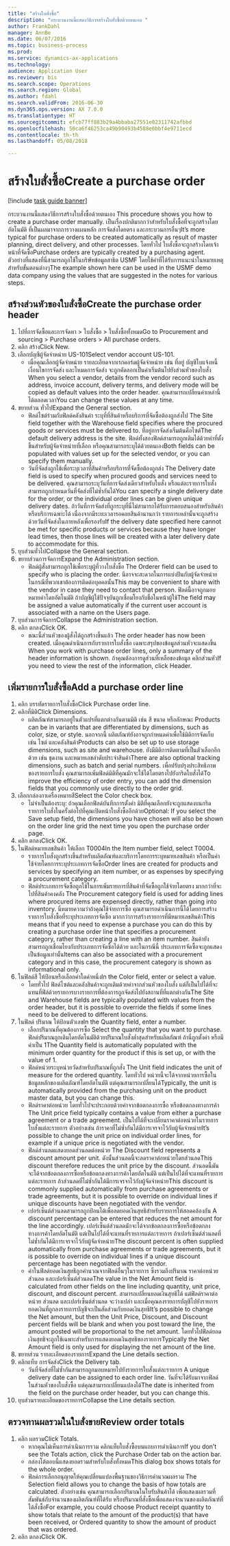 ```yaml
--- 
title: "สร้างใบสั่งซื้อ"
description: "กระบวนงานนี้แสดงวิธีการสร้างใบสั่งซื้อด้วยตนเอง "
author: FrankDahl
manager: AnnBe
ms.date: 06/07/2016
ms.topic: business-process
ms.prod: 
ms.service: dynamics-ax-applications
ms.technology: 
audience: Application User
ms.reviewer: bis
ms.search.scope: Operations
ms.search.region: Global
ms.author: fdahl
ms.search.validFrom: 2016-06-30
ms.dyn365.ops.version: AX 7.0.0
ms.translationtype: HT
ms.sourcegitcommit: efcb77ff883b29a4bbaba27551e02311742afbbd
ms.openlocfilehash: 50ca6f46253ca49b90493b4588e0bbf4e9711ecd
ms.contentlocale: th-th
ms.lasthandoff: 05/08/2018

---
```

# <a name="create-a-purchase-order"></a><span data-ttu-id="a8b36-103">สร้างใบสั่งซื้อ</span><span class="sxs-lookup"><span data-stu-id="a8b36-103">Create a purchase order</span></span>

[!include [task guide banner](../../includes/task-guide-banner.md)]

<span data-ttu-id="a8b36-104">กระบวนงานนี้แสดงวิธีการสร้างใบสั่งซื้อด้วยตนเอง </span><span class="sxs-lookup"><span data-stu-id="a8b36-104">This procedure shows you how to create a purchase order manually.</span></span> <span data-ttu-id="a8b36-105">เป็นเรื่องปกติมากกว่าสำหรับใบสั่งซื้อที่จะถูกสร้างโดยอัตโนมัติ ที่เป็นผลมาจากการวางแผนหลัก การจัดส่งโดยตรง และกระบวนการอื่นๆ</span><span class="sxs-lookup"><span data-stu-id="a8b36-105">It’s more typical for purchase orders to be created automatically as result of master planning, direct delivery, and other processes.</span></span> <span data-ttu-id="a8b36-106">โดยทั่วไป ใบสั่งซื้อจะถูกสร้างโดยเจ้าหน้าที่จัดซื้อ</span><span class="sxs-lookup"><span data-stu-id="a8b36-106">Purchase orders are typically created by a purchasing agent.</span></span> <span data-ttu-id="a8b36-107">ตัวอย่างที่แสดงที่นี่สามารถถูกใช้ในบริษัทข้อมูลสาธิต USMF โดยใช้ค่าที่ได้รับการแนะนำในหมายเหตุสำหรับขั้นตอนต่างๆ</span><span class="sxs-lookup"><span data-stu-id="a8b36-107">The example shown here can be used in the USMF demo data company using the values that are suggested in the notes for various steps.</span></span>


## <a name="create-the-purchase-order-header"></a><span data-ttu-id="a8b36-108">สร้างส่วนหัวของใบสั่งซื้อ</span><span class="sxs-lookup"><span data-stu-id="a8b36-108">Create the purchase order header</span></span>
1. <span data-ttu-id="a8b36-109">ไปที่การจัดซื้อและการจัดหา > ใบสั่งซื้อ > ใบสั่งซื้อทั้งหมด</span><span class="sxs-lookup"><span data-stu-id="a8b36-109">Go to Procurement and sourcing > Purchase orders > All purchase orders.</span></span>
2. <span data-ttu-id="a8b36-110">คลิก สร้าง</span><span class="sxs-lookup"><span data-stu-id="a8b36-110">Click New.</span></span>
3. <span data-ttu-id="a8b36-111">เลือกบัญชีผู้จัดจำหน่าย US-101</span><span class="sxs-lookup"><span data-stu-id="a8b36-111">Select vendor account US-101.</span></span>
    * <span data-ttu-id="a8b36-112">เมื่อคุณเลือกผู้จัดจำหน่าย รายละเอียดจากเรกคอร์ดผู้จัดจำหน่าย เช่น ที่อยู่ บัญชีใบแจ้งหนี้ เงื่อนไขการจัดส่ง และโหมดการจัดส่ง จะถูกคัดลอกเป็นค่าเริ่มต้นไปยังส่วนหัวของใบสั่ง </span><span class="sxs-lookup"><span data-stu-id="a8b36-112">When you select a vendor, details from the vendor record such as address, invoice account, delivery terms, and delivery mode will be copied as default values into the order header.</span></span> <span data-ttu-id="a8b36-113">คุณสามารถเปลี่ยนค่าเหล่านี้ได้ตลอดเวลา</span><span class="sxs-lookup"><span data-stu-id="a8b36-113">You can change these values at any time.</span></span>  
4. <span data-ttu-id="a8b36-114">ขยายส่วน ทั่วไป</span><span class="sxs-lookup"><span data-stu-id="a8b36-114">Expand the General section.</span></span>
    * <span data-ttu-id="a8b36-115">ฟิลด์ไซต์ร่วมกับฟิลด์คลังสินค่า ระบุที่ที่สินค้าหรือบริการที่จัดซื้อต้องถูกส่งไป </span><span class="sxs-lookup"><span data-stu-id="a8b36-115">The Site field together with the Warehouse field specifies where the procured goods or services must be delivered to.</span></span> <span data-ttu-id="a8b36-116">ที่อยู่การจัดส่งเริ่มต้นคือไซต์</span><span class="sxs-lookup"><span data-stu-id="a8b36-116">The default delivery address is the site.</span></span> <span data-ttu-id="a8b36-117">ฟิลด์ทั้งสองฟิลด์สามารถถูกเติมได้ด้วยค่าที่ตั้งขึ้นสำหรับผู้จัดจำหน่ายที่เลือก หรือคุณสามารถระบุได้ด้วยตนเอง</span><span class="sxs-lookup"><span data-stu-id="a8b36-117">Both fields can be populated with values set up for the selected vendor, or you can specify them manually.</span></span>  
    * <span data-ttu-id="a8b36-118">วันที่จัดส่งถูกใช้เพื่อระบุเวลาที่สินค้าหรือบริการที่จัดซื้อต้องถูกส่ง </span><span class="sxs-lookup"><span data-stu-id="a8b36-118">The Delivery date field is used to specify when procured goods and services need to be delivered.</span></span> <span data-ttu-id="a8b36-119">คุณสามารถระบุวันที่การจัดส่งเดียวสำหรับใบสั่ง หรือแต่ละรายการใบสั่งสามารถถูกกำหนดวันที่จัดส่งที่ไม่ซ้ำกันได้</span><span class="sxs-lookup"><span data-stu-id="a8b36-119">You can specify a single delivery date for the order, or the individual order lines can be given unique delivery dates.</span></span> <span data-ttu-id="a8b36-120">ถ้าวันที่การจัดส่งที่ถูกระบุที่นี่ไม่สามารถได้รับการตอบสนองสำหรับสินค้าหรือบริการเฉพาะได้ เนื่องจากมีระยะเวลารอคอยสินค้านานกว่า รายการเหล่านั้นจะถูกสร้างด้วยวันที่จัดส่งในภายหลังเพื่อรองรับ</span><span class="sxs-lookup"><span data-stu-id="a8b36-120">If the delivery date specified here cannot be met for specific products or services because they have longer lead times, then those lines will be created with a later delivery date to accommodate for this.</span></span>  
5. <span data-ttu-id="a8b36-121">ยุบส่วนทั่วไป</span><span class="sxs-lookup"><span data-stu-id="a8b36-121">Collapse the General section.</span></span>
6. <span data-ttu-id="a8b36-122">ขยายส่วนการจัดการ</span><span class="sxs-lookup"><span data-stu-id="a8b36-122">Expand the Administration section.</span></span>
    * <span data-ttu-id="a8b36-123">ฟิลด์ผู้สั่งสามารถถูกใช้เพื่อระบุผู้ที่วางใบสั่งซื้อ </span><span class="sxs-lookup"><span data-stu-id="a8b36-123">The Orderer field can be used to specify who is placing the order.</span></span> <span data-ttu-id="a8b36-124">นีอาจจะสะดวกในการแบ่งปันกับผู้จัดจำหน่าย ในกรณีที่พวกเขาต้องการติดต่อบุคคลนั้น</span><span class="sxs-lookup"><span data-stu-id="a8b36-124">This may be convenient to share with the vendor in case they need to contact that person.</span></span> <span data-ttu-id="a8b36-125">ฟิลด์นี้อาจถูกมอบหมายค่าโดยอัตโนมัติ ถ้าบัญชีผู้ใช้ปัจจุบันถูกเชื่อมโยงกับชื่อในหน้าผู้ใช้</span><span class="sxs-lookup"><span data-stu-id="a8b36-125">The field may be assigned a value automatically if the current user account is associated with a name on the Users page.</span></span>  
7. <span data-ttu-id="a8b36-126">ยุบส่วนการจัดการ</span><span class="sxs-lookup"><span data-stu-id="a8b36-126">Collapse the Administration section.</span></span>
8. <span data-ttu-id="a8b36-127">คลิก ตกลง</span><span class="sxs-lookup"><span data-stu-id="a8b36-127">Click OK.</span></span>
    * <span data-ttu-id="a8b36-128">ขณะนี้ส่วนหัวของผู้สั่งได้ถูกสร้างขึ้นแล้ว </span><span class="sxs-lookup"><span data-stu-id="a8b36-128">The order header has now been created.</span></span> <span data-ttu-id="a8b36-129">เมื่อคุณดำเนินการกับรายการใบสั่งซื้อ เฉพาะสรุปของข้อมูลส่วนหัวจะแสดงขึ้น </span><span class="sxs-lookup"><span data-stu-id="a8b36-129">When you work with purchase order lines, only a summary of the header information is shown.</span></span> <span data-ttu-id="a8b36-130">ถ้าคุณต้องการดูส่วนที่เหลือของข้อมูล คลิกส่วนหัว</span><span class="sxs-lookup"><span data-stu-id="a8b36-130">If you need to view the rest of the information, click Header.</span></span>  

## <a name="add-a-purchase-order-line"></a><span data-ttu-id="a8b36-131">เพิ่มรายการใบสั่งซื้อ</span><span class="sxs-lookup"><span data-stu-id="a8b36-131">Add a purchase order line</span></span>
1. <span data-ttu-id="a8b36-132">คลิก บรรทัดรายการใบสั่งซื้อ</span><span class="sxs-lookup"><span data-stu-id="a8b36-132">Click Purchase order line.</span></span>
2. <span data-ttu-id="a8b36-133">คลิกที่มิติ</span><span class="sxs-lookup"><span data-stu-id="a8b36-133">Click Dimensions.</span></span>
    * <span data-ttu-id="a8b36-134">ผลิตภัณฑ์สามารถอยู่ในตัวแปรที่แตกต่างกันตามมิติ เช่น สี ขนาด หรือลักษณะ </span><span class="sxs-lookup"><span data-stu-id="a8b36-134">Products can be in variants that are differentiated by dimensions, such as color, size, or style.</span></span> <span data-ttu-id="a8b36-135">นอกจากนี้ ผลิตภัณฑ์ยังอาจถูกกำหนดค่าเพื่อใช้มิติการจัดเก็บ เช่น ไซต์ และคลังสินค้า</span><span class="sxs-lookup"><span data-stu-id="a8b36-135">Products can also be set up to use storage dimensions, such as site and warehouse.</span></span> <span data-ttu-id="a8b36-136">ยังมีมิติการติดตามที่เป็นตัวเลือกอีกด้วย เช่น ชุดงาน และหมายเลขลำดับประจำสินค้า</span><span class="sxs-lookup"><span data-stu-id="a8b36-136">There are also optional tracking dimensions, such as batch and serial numbers.</span></span> <span data-ttu-id="a8b36-137">เพื่อปรับปรุงประสิทธิภาพของรายการใบสั่ง คุณสามารถเพิ่มฟิลด์มิติที่คุณมักจะใช้ได้โดยตรงไปยังกริดใบสั่งได้</span><span class="sxs-lookup"><span data-stu-id="a8b36-137">To improve the efficiency of order entry, you can add the dimension fields that you commonly use directly to the order grid.</span></span>  
3. <span data-ttu-id="a8b36-138">เลือกกล่องกาเครื่องหมายสี</span><span class="sxs-lookup"><span data-stu-id="a8b36-138">Select the Color check box.</span></span>
    * <span data-ttu-id="a8b36-139">ไม่จำเป็นต้องระบุ: ถ้าคุณเลือกฟิลด์บันทึกการตั้งค่า มิติที่คุณเลือกยังจะถูกแสดงบนกริดรายการใบสั่งในครั้งต่อไปที่คุณเปิดหน้าใบสั่งซื้ออีกด้วย</span><span class="sxs-lookup"><span data-stu-id="a8b36-139">Optional: If you select the Save setup field, the dimensions you have chosen will also be shown on the order line grid the next time you open the purchase order page.</span></span>  
4. <span data-ttu-id="a8b36-140">คลิก ตกลง</span><span class="sxs-lookup"><span data-stu-id="a8b36-140">Click OK.</span></span>
5. <span data-ttu-id="a8b36-141">ในฟิลด์หมายเลขสินค้า ให้เลือก T0004</span><span class="sxs-lookup"><span data-stu-id="a8b36-141">In the Item number field, select T0004.</span></span>
    * <span data-ttu-id="a8b36-142">รายการใบสั่งถูกสร้างขึ้นสำหรับผลิตภัณฑ์และบริการโดยการระบุหมายเลขสินค้า หรือเป็นค่าใช้จ่ายโดยการระบุประเภทการจัดซื้อ</span><span class="sxs-lookup"><span data-stu-id="a8b36-142">Order lines are created for products and services by specifying an item number, or as expenses by specifying a procurement category.</span></span>  
    * <span data-ttu-id="a8b36-143">ฟิลด์ประเภทการจัดซื้อถูกใช้ในการเพิ่มรายการที่สินค้าที่จัดซื้อถูกใช้จ่ายโดยตรง มากกว่าที่จะไปที่สินค้าคงคลัง </span><span class="sxs-lookup"><span data-stu-id="a8b36-143">The Procurement category field is used for adding lines where procured items are expensed directly, rather than going into inventory.</span></span> <span data-ttu-id="a8b36-144">นี่หมายความว่าถ้าคุณใช้จ่ายการซื้อ คุณสามารถดำเนินการนี้ได้โดยการสร้างรายการใบสั่งซื้อที่ระบุประเภทการจัดซื้อ มากกว่าการสร้างรายการที่มีหมายเลขสินค้า</span><span class="sxs-lookup"><span data-stu-id="a8b36-144">This means that if you need to expense a purchase you can do this by creating a purchase order line that specifies a procurement category, rather than creating a line with an item number.</span></span> <span data-ttu-id="a8b36-145">สินค้ายังสามารถถูกเชื่อมโยงกับประเภทการจัดซื้อได้ด้วย และในกรณีนี้ ประเภทการจัดซื้อจะถูกแสดงเป็นข้อมูลเท่านั้น</span><span class="sxs-lookup"><span data-stu-id="a8b36-145">Items can also be associated with a procurement category and in this case, the procurement category is shown as informational only.</span></span>  
6. <span data-ttu-id="a8b36-146">ในฟิลด์สี ให้ป้อนหรือเลือกค่าใดค่าหนึ่ง</span><span class="sxs-lookup"><span data-stu-id="a8b36-146">In the Color field, enter or select a value.</span></span>
    * <span data-ttu-id="a8b36-147">โดยทั่วไป ฟิลด์ไซต์และคลังสินค้าจะถูกเติมด้วยค่าจากส่วนหัวของใบสั่ง แต่ก็เป็นไปได้ที่จะแทนที่ฟิล์ด้วยรายการบางรายการที่ต้องการถูกจัดส่งไปยังสถานที่ที่แตกต่างกัน</span><span class="sxs-lookup"><span data-stu-id="a8b36-147">The Site and Warehouse fields are typically populated with values from the order header, but it is possible to override the fields if some lines need to be delivered to different locations.</span></span>  
7. <span data-ttu-id="a8b36-148">ในฟิลด์ ปริมาณ ให้ป้อนตัวเลข</span><span class="sxs-lookup"><span data-stu-id="a8b36-148">In the Quantity field, enter a number.</span></span>
    * <span data-ttu-id="a8b36-149">เลือกปริมาณที่คุณต้องการซื้อ </span><span class="sxs-lookup"><span data-stu-id="a8b36-149">Select the quantity that you want to purchase.</span></span> <span data-ttu-id="a8b36-150">ฟิลด์ปริมาณถูกเติมโดยอัตโนมัติด้วยปริมาณใบสั่งต่ำสุดสำหรับผลิตภัณฑ์ ถ้านี่ถูกตั้งค่า หรือมีค่าเป็น 1</span><span class="sxs-lookup"><span data-stu-id="a8b36-150">The Quantity field is automatically populated with the minimum order quantity for the product if this is set up, or with the value of 1.</span></span>  
    * <span data-ttu-id="a8b36-151">ฟิลด์หน่วยระบุหน่วยวัดสำหรับปริมาณที่ถูกสั่ง </span><span class="sxs-lookup"><span data-stu-id="a8b36-151">The Unit field indicates the unit of measure for the ordered quantity.</span></span> <span data-ttu-id="a8b36-152">โดยทั่วไป หน่วยนี้จะได้จากหน่วยการซื้อในข้อมูลหลักของผลิตภัณฑ์โดยอัตโนมัติ แต่คุณสามารถเปลี่ยนได้</span><span class="sxs-lookup"><span data-stu-id="a8b36-152">Typically, the unit is automatically provided from the purchasing unit on the product master data, but you can change this.</span></span>  
    * <span data-ttu-id="a8b36-153">ฟิลด์ราคาต่อหน่วย โดยทั่วไปจะประกอบด้วยค่าจากข้อตกลงการซื้อ หรือข้อตกลงทางการค้า </span><span class="sxs-lookup"><span data-stu-id="a8b36-153">The Unit price field typically contains a value from either a purchase agreement or a trade agreement.</span></span> <span data-ttu-id="a8b36-154">เป็นไปได้ที่จะเปลี่ยนราคาต่อหน่วยในรายการใบสั่งแต่ละรายการ ตัวอย่างเช่น ถ้าราคาที่ไม่ซ้ำกันได้มีการเจรจาไว้กับผู้จัดจำหน่าย</span><span class="sxs-lookup"><span data-stu-id="a8b36-154">It’s possible to change the unit price on individual order lines, for example if a unique price is negotiated with the vendor.</span></span>  
    * <span data-ttu-id="a8b36-155">ฟิลด์ส่วนลดแสดงยอดส่วนลดต่อหน่วย </span><span class="sxs-lookup"><span data-stu-id="a8b36-155">The Discount field represents a discount amount per unit.</span></span> <span data-ttu-id="a8b36-156">ดังนั้นส่วนลดนี้จะลดราคาต่อหน่วยโดยส่วนลด</span><span class="sxs-lookup"><span data-stu-id="a8b36-156">This discount therefore reduces the unit price by the discount.</span></span> <span data-ttu-id="a8b36-157">ส่วนลดนี้มันจะได้จากข้อตกลงการซื้อหรือข้อตกลงทางการค้าโดยอัตโนมัติ แต่เป็นไปได้ที่จะแทนที่รายการแต่ละรายการ ถ้าส่วนลดที่ไม่ซ้ำกันได้มีการเจรจาไว้กับผู้จัดจำหน่าย</span><span class="sxs-lookup"><span data-stu-id="a8b36-157">This discount is commonly supplied automatically from purchase agreements or trade agreements, but it is possible to override on individual lines if unique discounts have been negotiated with the vendor.</span></span>  
    * <span data-ttu-id="a8b36-158">เปอร์เซ็นต์ส่วนลดสามารถถูกป้อนได้เพื่อลดยอดเงินสุทธิสำหรับรายการให้สอดคล้องกัน </span><span class="sxs-lookup"><span data-stu-id="a8b36-158">A discount percentage can be entered that reduces the net amount for the line accordingly.</span></span> <span data-ttu-id="a8b36-159">เปอร์เซ็นต์ส่วนลดมักจะได้จากข้อตกลงการซื้อหรือข้อตกลงทางการค้าโดยอัตโนมัติ แต่เป็นไปได้ที่จะแทนที่รายการแต่ละรายการ ถ้าเปอร์เซ็นต์ส่วนลดที่ไม่ซ้ำกันได้มีการเจรจาไว้กับผู้จัดจำหน่าย</span><span class="sxs-lookup"><span data-stu-id="a8b36-159">The discount percent is often supplied automatically from purchase agreements or trade agreements, but it is possible to override on individual lines if a unique discount percentage has been negotiated with the vendor.</span></span>  
    * <span data-ttu-id="a8b36-160">ค่าในฟิลด์ยอดเงินสุทธิถูกคำนวณจากฟิลด์อื่นๆในรายการ ซึ่งรวมถึงปริมาณ ราคาต่อหน่วย ส่วนลด และเปอร์เซ็นต์ส่วนลด</span><span class="sxs-lookup"><span data-stu-id="a8b36-160">The value in the Net Amount field is calculated from other fields on the line including quantity, unit price, discount, and discount percent.</span></span> <span data-ttu-id="a8b36-161">สามารถเปลี่ยนยอดเงินสุทธิได้ แต่ฟิลด์ราคาต่อหน่วย ส่วนลด และเปอร์เซ็นต์ส่วนลด จะว่างเปล่า และเมื่อคุณลงรายการบัญชีไปยังรายการ ยอดเงินที่ถูกลงรายการบัญชีจะเป็นสัดส่วนกับยอดเงินสุทธิ</span><span class="sxs-lookup"><span data-stu-id="a8b36-161">It’s possible to change the Net amount, but then the Unit Price, Discount, and Discount percent fields will be blank and when you post toward the line, the amount posted will be proportional to the net amount.</span></span> <span data-ttu-id="a8b36-162">โดยทั่วไปฟิลด์ยอดเงินสุทธิจะถูกใช้เฉพาะสำหรับการแสดงยอดเงินสุทธิของรายการ</span><span class="sxs-lookup"><span data-stu-id="a8b36-162">Typically the Net Amount field is only used for displaying the net amount of the line.</span></span>  
8. <span data-ttu-id="a8b36-163">ขยายส่วน รายละเอียดของรายการ</span><span class="sxs-lookup"><span data-stu-id="a8b36-163">Expand the Line details section.</span></span>
9. <span data-ttu-id="a8b36-164">คลิกแท็บ การจัดส่ง</span><span class="sxs-lookup"><span data-stu-id="a8b36-164">Click the Delivery tab.</span></span>
    * <span data-ttu-id="a8b36-165">วันที่จัดส่งที่ไม่ซ้ำกันสามารถถูกมอบหมายไปยังรายการใบสั่งแต่ละรายการ </span><span class="sxs-lookup"><span data-stu-id="a8b36-165">A unique delivery date can be assigned to each order line.</span></span> <span data-ttu-id="a8b36-166">วันที่จะได้รับมาจากฟิลด์ในส่วนหัวของใบสั่งซื้อ แต่คุณสามารถเปลี่ยนแปลงได้</span><span class="sxs-lookup"><span data-stu-id="a8b36-166">The date is inherited from the field on the purchase order header, but you can change this.</span></span>  
10. <span data-ttu-id="a8b36-167">ยุบส่วนรายละเอียดของรายการ</span><span class="sxs-lookup"><span data-stu-id="a8b36-167">Collapse the Line details section.</span></span>

## <a name="review-order-totals"></a><span data-ttu-id="a8b36-168">ตรวจทานผลรวมในใบสั่งขาย</span><span class="sxs-lookup"><span data-stu-id="a8b36-168">Review order totals</span></span>
1. <span data-ttu-id="a8b36-169">คลิก ผลรวม</span><span class="sxs-lookup"><span data-stu-id="a8b36-169">Click Totals.</span></span>
    * <span data-ttu-id="a8b36-170">หากคุณไม่เห็นการดำเนินการรวม คลิกแท็บใบสั่งซื้อบนแถบการดำเนินการ</span><span class="sxs-lookup"><span data-stu-id="a8b36-170">If you don’t see the Totals action, click the Purchase Order tab on the action bar.</span></span>  
    * <span data-ttu-id="a8b36-171">กล่องโต้ตอบนี้แสดงยอดรวมสำหรับใบสั่งทั้งหมด</span><span class="sxs-lookup"><span data-stu-id="a8b36-171">This dialog box shows totals for the whole order.</span></span>  
    * <span data-ttu-id="a8b36-172">ฟิลด์การเลือกอนุญาตให้คุณเปลี่ยนแปลงพื้นฐานของวิธีการคำนวณผลรวม </span><span class="sxs-lookup"><span data-stu-id="a8b36-172">The Selection field allows you to change the basis of how totals are calculated.</span></span> <span data-ttu-id="a8b36-173">ตัวอย่างเช่น คุณสามารถเลือกปริมาณในใบรับสินค้าได้ เพื่อแสดงผลรวมที่สัมพันธ์กับจำนวนของผลิตภัณฑ์ที่ได้รับ หรือปริมาณที่สั่งซื้อเพื่อแสดงจำนวนของผลิตภัณฑ์ที่ได้สั่งซื้อ</span><span class="sxs-lookup"><span data-stu-id="a8b36-173">For example, you could choose Product receipt quantity to show totals that relate to the amount of the product(s) that have been received, or Ordered quantity to show the amount of product that was ordered.</span></span>  
2. <span data-ttu-id="a8b36-174">คลิก ตกลง</span><span class="sxs-lookup"><span data-stu-id="a8b36-174">Click OK.</span></span>


